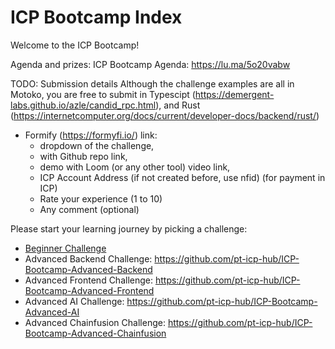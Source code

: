 # ICP Bootcamp Index

Welcome to the ICP Bootcamp!

Agenda and prizes: ICP Bootcamp Agenda: https://lu.ma/5o20vabw

TODO: Submission details
Although the challenge examples are all in Motoko, you are free to submit in Typescipt (https://demergent-labs.github.io/azle/candid_rpc.html), and Rust (https://internetcomputer.org/docs/current/developer-docs/backend/rust/)

- Formify (https://formyfi.io/) link:
  - dropdown of the challenge,  
  - with Github repo link, 
  - demo with Loom (or any other tool) video link, 
  - ICP Account Address (if not created before, use nfid) (for payment in ICP)
  - Rate your experience (1 to 10)
  - Any comment (optional)

Please start your learning journey by picking a challenge:

- [Beginner Challenge](https://github.com/pt-icp-hub/ICP-Bootcamp-Beginner)
- Advanced Backend Challenge: https://github.com/pt-icp-hub/ICP-Bootcamp-Advanced-Backend
- Advanced Frontend Challenge: https://github.com/pt-icp-hub/ICP-Bootcamp-Advanced-Frontend
- Advanced AI Challenge: https://github.com/pt-icp-hub/ICP-Bootcamp-Advanced-AI
- Advanced Chainfusion Challenge: https://github.com/pt-icp-hub/ICP-Bootcamp-Advanced-Chainfusion
